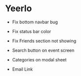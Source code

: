 # Yeerlo

- Fix bottom navbar bug
- Fix status bar color
- Fix Friends section not showing
- Search button on event screen
- Categories on modal sheet

- Email Link
